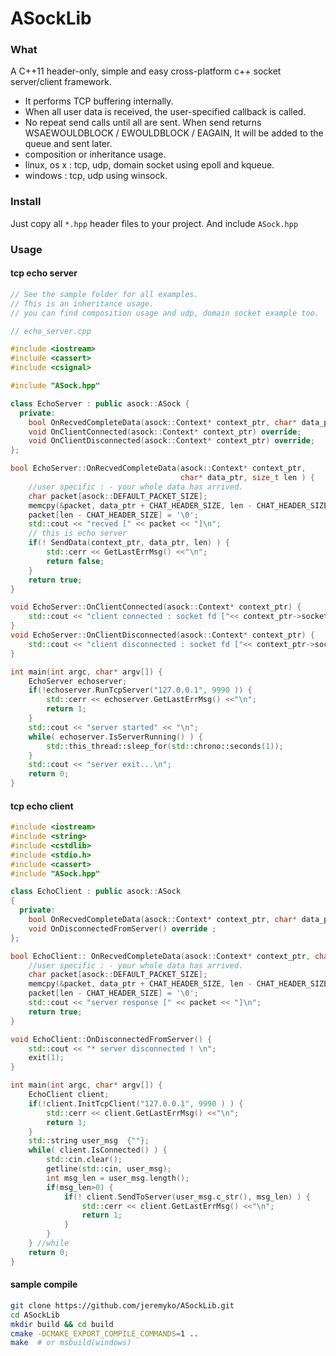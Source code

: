 # ASockLib #

### What ###

A C++11 header-only, simple and easy cross-platform c++ socket server/client framework. 

- It performs TCP buffering internally.
- When all user data is received, the user-specified callback is called. 
- No repeat send calls until all are sent. When send returns WSAEWOULDBLOCK / EWOULDBLOCK / EAGAIN, It will be added to the queue and sent later.
- composition or inheritance usage.
- linux, os x : tcp, udp, domain socket using epoll and kqueue.
- windows : tcp, udp using winsock.


### Install ###

Just copy all `*.hpp` header files to your project. And include `ASock.hpp`

### Usage ###

#### tcp echo server ####


```cpp
// See the sample folder for all examples.  
// This is an inheritance usage.  
// you can find composition usage and udp, domain socket example too.

// echo_server.cpp

#include <iostream>
#include <cassert>
#include <csignal>

#include "ASock.hpp"

class EchoServer : public asock::ASock {
  private:
    bool OnRecvedCompleteData(asock::Context* context_ptr, char* data_ptr, size_t len ) override;
    void OnClientConnected(asock::Context* context_ptr) override;
    void OnClientDisconnected(asock::Context* context_ptr) override; 
};

bool EchoServer::OnRecvedCompleteData(asock::Context* context_ptr, 
                                      char* data_ptr, size_t len ) {
    //user specific : - your whole data has arrived.
    char packet[asock::DEFAULT_PACKET_SIZE];
    memcpy(&packet, data_ptr + CHAT_HEADER_SIZE, len - CHAT_HEADER_SIZE);
    packet[len - CHAT_HEADER_SIZE] = '\0';
    std::cout << "recved [" << packet << "]\n";
    // this is echo server
    if(! SendData(context_ptr, data_ptr, len) ) {
        std::cerr << GetLastErrMsg() <<"\n"; 
        return false;
    }
    return true;
}

void EchoServer::OnClientConnected(asock::Context* context_ptr) {
    std::cout << "client connected : socket fd ["<< context_ptr->socket <<"]\n";
}
void EchoServer::OnClientDisconnected(asock::Context* context_ptr) {
    std::cout << "client disconnected : socket fd ["<< context_ptr->socket <<"]\n";
}

int main(int argc, char* argv[]) {
    EchoServer echoserver; 
    if(!echoserver.RunTcpServer("127.0.0.1", 9990 )) {
        std::cerr << echoserver.GetLastErrMsg() <<"\n"; 
        return 1;
    }
    std::cout << "server started" << "\n";
    while( echoserver.IsServerRunning() ) {
		std::this_thread::sleep_for(std::chrono::seconds(1));
    }
    std::cout << "server exit...\n";
    return 0;
}

```

#### tcp echo client ####

```cpp
#include <iostream>
#include <string>
#include <cstdlib>
#include <stdio.h>
#include <cassert>
#include "ASock.hpp"

class EchoClient : public asock::ASock
{
  private:
    bool OnRecvedCompleteData(asock::Context* context_ptr, char* data_ptr, size_t len) override; 
    void OnDisconnectedFromServer() override ; 
};

bool EchoClient:: OnRecvedCompleteData(asock::Context* context_ptr, char* data_ptr, size_t len) {
    //user specific : - your whole data has arrived.
    char packet[asock::DEFAULT_PACKET_SIZE];
    memcpy(&packet, data_ptr + CHAT_HEADER_SIZE, len - CHAT_HEADER_SIZE);
    packet[len - CHAT_HEADER_SIZE] = '\0';
    std::cout << "server response [" << packet << "]\n";
    return true;
}

void EchoClient::OnDisconnectedFromServer() {
    std::cout << "* server disconnected ! \n";
    exit(1);
}

int main(int argc, char* argv[]) {
    EchoClient client;
    if(!client.InitTcpClient("127.0.0.1", 9990 ) ) {
        std::cerr << client.GetLastErrMsg() <<"\n"; 
        return 1;
    }
    std::string user_msg  {""}; 
    while( client.IsConnected() ) {
        std::cin.clear();
        getline(std::cin, user_msg); 
        int msg_len = user_msg.length();
        if(msg_len>0) {
            if(! client.SendToServer(user_msg.c_str(), msg_len) ) {
                std::cerr << client.GetLastErrMsg() <<"\n"; 
                return 1;
            }
        }
    } //while
    return 0;
}
```

#### sample compile ####

```sh
git clone https://github.com/jeremyko/ASockLib.git
cd ASockLib
mkdir build && cd build 
cmake -DCMAKE_EXPORT_COMPILE_COMMANDS=1 ..
make  # or msbuild(windows)
```
```

